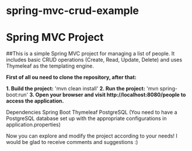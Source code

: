 # spring-mvc-crud-example

# Spring MVC Project

##This is a simple Spring MVC project for managing a list of people. It includes basic CRUD operations (Create, Read, Update, Delete) and uses Thymeleaf as the templating engine.

**First of all ou need to clone the repository, after that:**

**1. Build the project:**
   'mvn clean install'
**2. Run the project:**
  'mvn spring-boot:run'
**3. Open your browser and visit http://localhost:8080/people to access the application.**

Dependencies
Spring Boot
Thymeleaf
PostgreSQL (You need to have a PostgreSQL database set up with the appropriate configurations in application.properties)

Now you can explore and modify the project according to your needs! I would be glad to receive comments and suggestions :)
